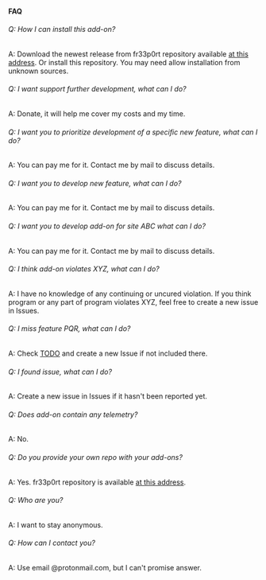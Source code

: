#### FAQ

###### Q: How I can install this add-on?
A: Download the newest release from fr33p0rt repository available [at this address](https://fr33p0rt.github.io/kodi-repository.fr33p0rt/). Or install this repository. You may need allow installation from unknown sources.

###### Q: I want support further development, what can I do?
A: Donate, it will help me cover my costs and my time.

###### Q: I want you to prioritize development of a specific new feature, what can I do?
A: You can pay me for it. Contact me by mail to discuss details.

###### Q: I want you to develop new feature, what can I do?
A: You can pay me for it. Contact me by mail to discuss details.

###### Q: I want you to develop add-on for site ABC what can I do?
A: You can pay me for it. Contact me by mail to discuss details.

###### Q: I think add-on violates XYZ, what can I do?
A: I have no knowledge of any continuing or uncured violation. If you think program or any part of program violates XYZ, feel free to create a new issue in Issues.

###### Q: I miss feature PQR, what can I do?
A: Check [TODO](todo.md) and create a new Issue if not included there.

###### Q: I found issue, what can I do?
A: Create a new issue in Issues if it hasn't been reported yet.

###### Q: Does add-on contain any telemetry?
A: No.

###### Q: Do you provide your own repo with your add-ons?
A: Yes. fr33p0rt repository is available [at this address](https://fr33p0rt.github.io/kodi-repository.fr33p0rt/).

###### Q: Who are you?
A: I want to stay anonymous.

###### Q: How can I contact you?
A: Use email @protonmail.com, but I can't promise answer.
